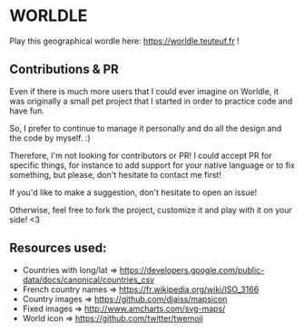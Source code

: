 # WOR**L**DLE

Play this geographical wordle here: https://worldle.teuteuf.fr !

## Contributions & PR

Even if there is much more users that I could ever imagine on Worldle, it was originally a small pet project that I started in order to  practice code and have fun.

So, I prefer to continue to manage it personally and do all the design and the code by myself.  :)

Therefore, I'm not looking for contributors or PR! I could accept PR for specific things, for instance to add support for your native language or to fix something, but please, don't hesitate to contact me first!

If you'd like to make a suggestion, don't hesitate to open an issue!

Otherwise, feel free to fork the project, customize it and play with it on your side! <3

## Resources used:

- Countries with long/lat => https://developers.google.com/public-data/docs/canonical/countries_csv
- French country names => https://fr.wikipedia.org/wiki/ISO_3166
- Country images => https://github.com/djaiss/mapsicon
- Fixed images => http://www.amcharts.com/svg-maps/
- World icon => https://github.com/twitter/twemoji
